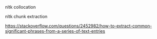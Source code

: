 
nltk collocation

nltk chunk extraction

https://stackoverflow.com/questions/2452982/how-to-extract-common-significant-phrases-from-a-series-of-text-entries
